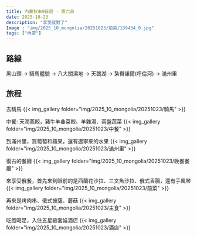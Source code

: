 ```yaml
---
title: 內蒙秋末9日遊 - 第六日
date: 2025-10-23
description: "享受就對了"
Image : "img/2025_10_mongolia/20251023/前菜/139434_0.jpg"
tags: ["內蒙"]
---
```


## 路線
黑山頭 → 騎馬體驗 → 八大關濕地 → 天鵝湖 → 紮賚諾爾(呼倫河) → 滿州里

## 旅程

去騎馬
{{< img_gallery  folder="img/2025_10_mongolia/20251023/騎馬" >}}

中餐: 天潤蒸餃，豬牛羊韭菜餃、羊雜湯、兩盤蔬菜
{{< img_gallery  folder="img/2025_10_mongolia/20251023/中餐" >}}

到滿州里，買葡萄和蘋果，還有遼寧來的水果
{{< img_gallery  folder="img/2025_10_mongolia/20251023/滿州里" >}}

復古的餐廳
{{< img_gallery  folder="img/2025_10_mongolia/20251023/晚餐餐廳" >}}

來享受俄餐，首先來到眼前的是西蘭花沙拉、三文魚沙拉、俄式香腸，還有手風琴
{{< img_gallery  folder="img/2025_10_mongolia/20251023/前菜" >}}

再來是烤肉串、俄式披薩、蘑菇
{{< img_gallery  folder="img/2025_10_mongolia/20251023/主食" >}}

吃飽喝足，入住五星級套娃酒店
{{< img_gallery  folder="img/2025_10_mongolia/20251023/酒店" >}}